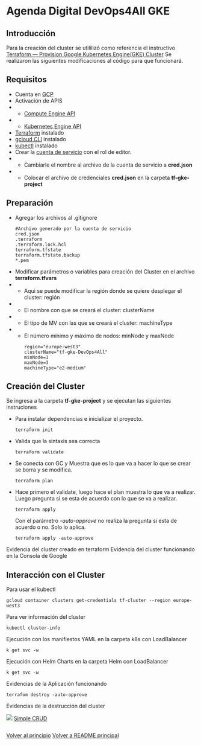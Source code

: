# Agenda Digital DevOps4All GKE

<a name="top"></a>
## Introducción

Para la creación del cluster se utililizó como referencia el instructivo
[Terraform — Provision Google Kubernetes Engine(GKE) Cluster](https://prashant-48386.medium.com/terraform-provision-google-kubernetes-engine-gke-cluster-c3f5c1fdae14) 
Se realizaron las siguientes modificaciones al código para que funcionará. 
## Requisitos

- Cuenta en [GCP](https://accounts.google.com)
- Activación de APIS
- * [Compute Engine API](https://console.developers.google.com/apis/api/compute.googleapis.com/overview)
- * [Kubernetes Engine API](https://console.cloud.google.com/apis/api/container.googleapis.com/overview)
- [Terraform](https://developer.hashicorp.com/terraform/install) instalado
- [gcloud CLI](https://cloud.google.com/sdk/docs/install?hl=es-419) instalado
- [kubectl](https://kubernetes.io/docs/tasks/tools/) instalado  
- Crear la [cuenta de servicio](https://cloud.google.com/iam/docs/service-accounts-create?hl=es-419) con el rol de editor.
- * Cambiarle el nombre al archivo de la cuenta de servicio a **cred.json**
- * Colocar el archivo de credenciales **cred.json** en la carpeta **tf-gke-project** 
## Preparación
- Agregar los archivos al .gitignore
  ```
  #Archivo generado por la cuenta de servicio
  cred.json
  .terraform
  .terraform.lock.hcl
  terraform.tfstate
  terraform.tfstate.backup
  *.pem
  ```
- Modificar parámetros o variables para creación del Cluster en el archivo **terraform.tfvars**
- * Aqui se puede modificar la región donde se quiere desplegar el cluster: región
- * El nombre con que se creará el cluster: clusterName
- * El tipo de MV con las que se creará el cluster: machineType
- * El número mínimo y máximo de nodos: minNode y maxNode 
    ```
    region="europe-west3"
    clusterName="tf-gke-DevOps4All"
    minNode=1
    maxNode=3
    machineType="e2-medium"
    ```
  
## Creación del Cluster
Se ingresa a la carpeta **tf-gke-project** y se ejecutan las siguientes instruciones
- Para instalar dependencias e inicializar el proyecto. 
  ```
  terraform init
  ```
- Valida que la sintaxis sea correcta
  ```
  terraform validate
  ```
- Se conecta con GC y Muestra que es lo que va a hacer lo que se crear se borra y se modifica.   
  ```
  terraform plan
  ```
- Hace primero el validate, luego hace el plan muestra lo que va a realizar. Luego pregunta si se esta de acuerdo con lo que se va a realizar.  
  ```
  terraform apply
  ```
  Con el parámetro *-auto-approve* no realiza la pregunta si esta de acuerdo o no. Solo lo aplica.
  ```
  terraform apply -auto-approve
  ```

Evidencia del cluster creado en terraform
Evidencia del cluster funcionando en la Consola de Google  

## Interacción con el Cluster
Para usar el kubectl
```
gcloud container clusters get-credentials tf-cluster --region europe-west3
```

Para ver información del cluster
```
kubectl cluster-info 
```

Ejecución con los manifiestos YAML en la carpeta k8s con LoadBalancer
```
k get svc -w 
```
Ejecución con Helm Charts en la carpeta Helm con LoadBalancer
```
k get svc -w 
```
Evidencias de la Aplicación funcionando

```
terrafom destroy -auto-approve
```

Evidencias de la destrucción del cluster


![](imagenes/MinikubeEnabled.png)
[Simple CRUD](https://github.com/muhammadhanif/crud-application-using-flask-and-mysql) 

```
```


[Volver al principio](#top)
[Volver a README principal](../README.md)
